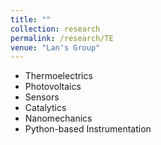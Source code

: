 ```yaml
---
title: ""
collection: research
permalink: /research/TE
venue: "Lan's Group"
---
```



* Thermoelectrics
* Photovoltaics
* Sensors
* Catalytics
* Nanomechanics
* Python-based Instrumentation
